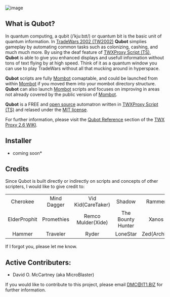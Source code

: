 ![image](https://user-images.githubusercontent.com/3355654/66265616-3e45dd00-e7df-11e9-9fdf-cc426079d9b6.png)

## What is Qubot?

In quantum computing, a qubit (/ˈkjuːbɪt/) or quantum bit is the basic unit of quantum information. In [TradeWars 2002 (TW2002)](http://www.eisonline.com) **Qubot** simplies gameplay by automating common tasks such as colonizing, cashing, and much much more. By using the deaf feature of [TWXProxy Script (TS)](https://github.com/MicroBlaster/TWXProxy/wiki/Scripting-Reference), **Qubot** is able to give you enhanced displays and usefull information without tons of text flying by at high speed. Think of it as a quantum window you can use to play TradeWars without all that mucking around in hyperspace.

**Qubot** scripts are fully [Mombot](https://github.com/MicroBlaster/TWXProxy/wiki/Mombot-Reference) comaptable, and could be launched from within [Mombot](https://github.com/MicroBlaster/TWXProxy/wiki/Mombot-Reference) if you moved them into your mombot directory structure. **Qubot** can also launch [Mombot](https://github.com/MicroBlaster/TWXProxy/wiki/Mombot-Reference) scripts and focuses on improving in areas not already covered by the public version of [Mombot](https://github.com/MicroBlaster/TWXProxy/wiki/Mombot-Reference).

**Qubot** is a FREE and [open source](https://github.com/MicroBlaster/Qubot/tree/master/Source) automatron written in [TWXProxy Script (TS)](https://github.com/MicroBlaster/TWXProxy/wiki/Scripting-Reference) and relased under the [MIT license](https://github.com/MicroBlaster/Qubot/blob/master/LICENSE).

For further information, please visit the [Qubot Reference](https://github.com/MicroBlaster/TWXProxy/wiki/Qubot-Reference) section of the [TWX Proxy 2.6 WIKI](https://github.com/MicroBlaster/TWXProxy/wiki).

## Installer

* coming soon*

## Credits

Since Qubot is built directly or indirectly on scripts and concepts of other scripters, I would like to give credit to:

|   |   |   |   |   |
|:-:|:-:|:-:|:-:|:-:|
|Cherokee     |Mind Dagger |Vid Kid(CareTaker) |Shadow            |Rammer     |
|ElderProphit |Promethies  |Remco Mulder(Xide) |The Bounty Hunter |Xanos      |
|Hammer       |Traveler    |Ryder              |LoneStar          |Zed(Archie)|

If I forgot you, please let me know.

## Active Contributers:

* David O. McCartney (aka MicroBlaster)

If you would like to contribute to this project, please email DMC@IT1.BIZ for further information.
